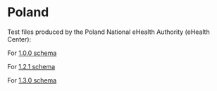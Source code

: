 # Poland

Test files produced by the Poland National eHealth Authority (eHealth Center):

For [1.0.0 schema](1.0.0/README.md) 

For [1.2.1 schema](1.2.1/README.md)

For [1.3.0 schema](1.3.0/README.md)